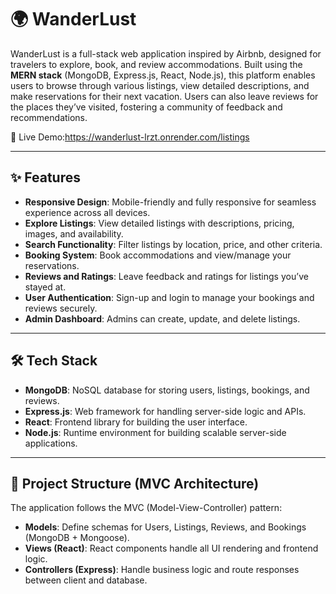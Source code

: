 # 🌍 WanderLust

WanderLust is a full-stack web application inspired by Airbnb, designed for travelers to explore, book, and review accommodations. Built using the **MERN stack** (MongoDB, Express.js, React, Node.js), this platform enables users to browse through various listings, view detailed descriptions, and make reservations for their next vacation. Users can also leave reviews for the places they’ve visited, fostering a community of feedback and recommendations.

🔗 Live Demo:https://wanderlust-lrzt.onrender.com/listings

---

## ✨ Features

- **Responsive Design**: Mobile-friendly and fully responsive for seamless experience across all devices.
- **Explore Listings**: View detailed listings with descriptions, pricing, images, and availability.
- **Search Functionality**: Filter listings by location, price, and other criteria.
- **Booking System**: Book accommodations and view/manage your reservations.
- **Reviews and Ratings**: Leave feedback and ratings for listings you’ve stayed at.
- **User Authentication**: Sign-up and login to manage your bookings and reviews securely.
- **Admin Dashboard**: Admins can create, update, and delete listings.

---

## 🛠 Tech Stack

- **MongoDB**: NoSQL database for storing users, listings, bookings, and reviews.
- **Express.js**: Web framework for handling server-side logic and APIs.
- **React**: Frontend library for building the user interface.
- **Node.js**: Runtime environment for building scalable server-side applications.

---

## 📁 Project Structure (MVC Architecture)

The application follows the MVC (Model-View-Controller) pattern:

- **Models**: Define schemas for Users, Listings, Reviews, and Bookings (MongoDB + Mongoose).
- **Views (React)**: React components handle all UI rendering and frontend logic.
- **Controllers (Express)**: Handle business logic and route responses between client and database.
